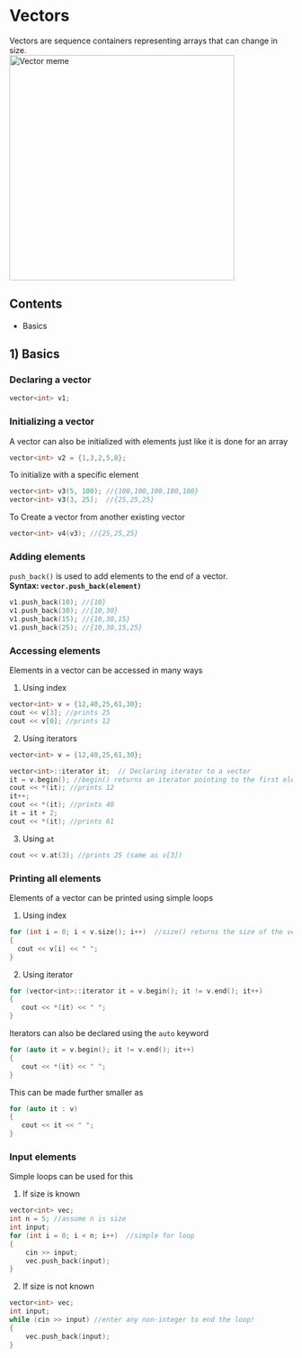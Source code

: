 # Vectors

Vectors are sequence containers representing arrays that can change in size.   
<img src="https://external-preview.redd.it/t4WYdRStiv3sCmYpELIcNXq9hpL9ppvqBpcjr1TzA5g.jpg?auto=webp&s=0c7dbae06c6667a2a431c2ef9471b69aeea05907" alt="Vector meme" width="400px"/>

## Contents
* Basics

## 1) Basics
### Declaring a vector
```cpp
vector<int> v1;  
```

### Initializing a vector
A vector can also be initialized with elements just like it is done for an array
```cpp
vector<int> v2 = {1,3,2,5,8};
```
To initialize with a specific element
```cpp
vector<int> v3(5, 100); //{100,100,100,100,100}
vector<int> v3(3, 25);  //{25,25,25}
```
To Create a vector from another existing vector
```cpp
vector<int> v4(v3); //{25,25,25}
```

### Adding elements
`push_back()` is used to add elements to the end of a vector.   
**Syntax: `vector.push_back(element)`**
```cpp
v1.push_back(10); //{10}
v1.push_back(30); //{10,30}
v1.push_back(15); //{10,30,15}
v1.push_back(25); //{10,30,15,25}
```

### Accessing elements
Elements in a vector can be accessed in many ways
1) Using index
 ```cpp
 vector<int> v = {12,40,25,61,30};
 cout << v[3]; //prints 25
 cout << v[0]; //prints 12
 ```
 2) Using iterators
 ```cpp
 vector<int> v = {12,40,25,61,30};

 vector<int>::iterator it;  // Declaring iterator to a vector 
 it = v.begin(); //begin() returns an iterator pointing to the first element
 cout << *(it); //prints 12
 it++;
 cout << *(it); //prints 40
 it = it + 2;
 cout << *(it); //prints 61
 ```
 3) Using `at`
 ```cpp
 cout << v.at(3); //prints 25 (same as v[3])
 ```
 
 ### Printing all elements
 Elements of a vector can be printed using simple loops
 1) Using index
 ```cpp
 for (int i = 0; i < v.size(); i++)  //size() returns the size of the vector
 {
   cout << v[i] << " ";
 }
 ```
 2) Using iterator
 ```cpp
 for (vector<int>::iterator it = v.begin(); it != v.end(); it++)
 {
    cout << *(it) << " ";
 }
 ```
 Iterators can also be declared using the `auto` keyword
 ```cpp
 for (auto it = v.begin(); it != v.end(); it++)
 {
    cout << *(it) << " ";
 }
 ```
 This can be made further smaller as
 ```cpp
 for (auto it : v)
 {
    cout << it << " ";
 }
 ```
 
 ### Input elements
 Simple loops can be used for this 
 1. If size is known
 ```cpp    
 vector<int> vec;
 int n = 5; //assume n is size
 int input;
 for (int i = 0; i < n; i++)  //simple for loop 
 {
     cin >> input;
     vec.push_back(input);
 }
 ```
 2. If size is not known
 ```cpp
 vector<int> vec;
 int input;
 while (cin >> input) //enter any non-integer to end the loop!
 {
     vec.push_back(input);
 }
 ```
 
 
